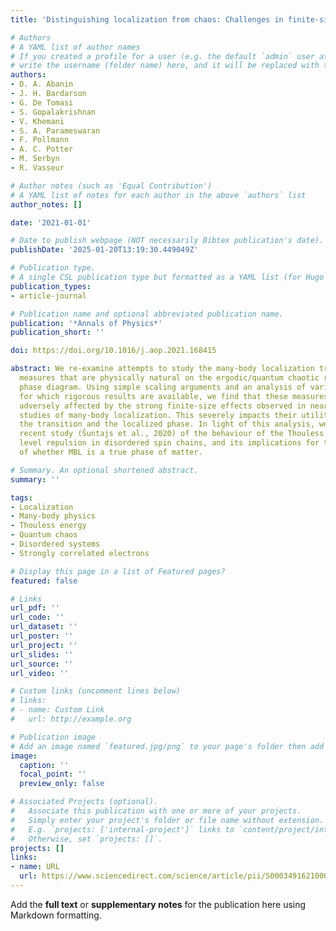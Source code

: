 ```yaml
---
title: 'Distinguishing localization from chaos: Challenges in finite-size systems'

# Authors
# A YAML list of author names
# If you created a profile for a user (e.g. the default `admin` user at `content/authors/admin/`), 
# write the username (folder name) here, and it will be replaced with their full name and linked to their profile.
authors:
- D. A. Abanin
- J. H. Bardarson
- G. De Tomasi
- S. Gopalakrishnan
- V. Khemani
- S. A. Parameswaran
- F. Pollmann
- A. C. Potter
- M. Serbyn
- R. Vasseur

# Author notes (such as 'Equal Contribution')
# A YAML list of notes for each author in the above `authors` list
author_notes: []

date: '2021-01-01'

# Date to publish webpage (NOT necessarily Bibtex publication's date).
publishDate: '2025-01-20T13:19:30.449049Z'

# Publication type.
# A single CSL publication type but formatted as a YAML list (for Hugo requirements).
publication_types:
- article-journal

# Publication name and optional abbreviated publication name.
publication: '*Annals of Physics*'
publication_short: ''

doi: https://doi.org/10.1016/j.aop.2021.168415

abstract: We re-examine attempts to study the many-body localization transition using
  measures that are physically natural on the ergodic/quantum chaotic regime of the
  phase diagram. Using simple scaling arguments and an analysis of various models
  for which rigorous results are available, we find that these measures can be particularly
  adversely affected by the strong finite-size effects observed in nearly all numerical
  studies of many-body localization. This severely impacts their utility in probing
  the transition and the localized phase. In light of this analysis, we discuss a
  recent study (Šuntajs et al., 2020) of the behaviour of the Thouless energy and
  level repulsion in disordered spin chains, and its implications for the question
  of whether MBL is a true phase of matter.

# Summary. An optional shortened abstract.
summary: ''

tags:
- Localization
- Many-body physics
- Thouless energy
- Quantum chaos
- Disordered systems
- Strongly correlated electrons

# Display this page in a list of Featured pages?
featured: false

# Links
url_pdf: ''
url_code: ''
url_dataset: ''
url_poster: ''
url_project: ''
url_slides: ''
url_source: ''
url_video: ''

# Custom links (uncomment lines below)
# links:
# - name: Custom Link
#   url: http://example.org

# Publication image
# Add an image named `featured.jpg/png` to your page's folder then add a caption below.
image:
  caption: ''
  focal_point: ''
  preview_only: false

# Associated Projects (optional).
#   Associate this publication with one or more of your projects.
#   Simply enter your project's folder or file name without extension.
#   E.g. `projects: ['internal-project']` links to `content/project/internal-project/index.md`.
#   Otherwise, set `projects: []`.
projects: []
links:
- name: URL
  url: https://www.sciencedirect.com/science/article/pii/S000349162100021X
---
```


Add the **full text** or **supplementary notes** for the publication here using Markdown formatting.
